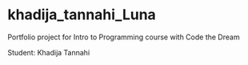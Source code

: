 # khadija_tannahi_Luna
Portfolio project for Intro to Programming course with Code the Dream

Student: Khadija Tannahi


